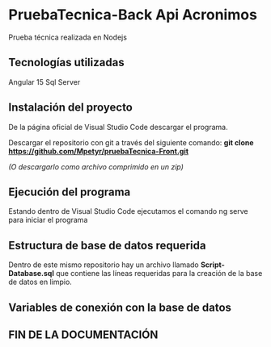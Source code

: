 # PruebaTecnica-Back Api Acronimos

Prueba técnica realizada en Nodejs

## Tecnologías utilizadas

Angular 15
Sql Server

## Instalación del proyecto

De la página oficial de Visual Studio Code descargar el programa.

Descargar el repositorio con git a través del siguiente comando:
**git clone https://github.com/Mpetyr/pruebaTecnica-Front.git**

*(O descargarlo como archivo comprimido en un zip)*

## Ejecución del programa

Estando dentro de Visual Studio Code ejecutamos el comando ng serve para iniciar el programa

## Estructura de base de datos requerida

Dentro de este mismo repositorio hay un archivo llamado **Script-Database.sql** que contiene las líneas requeridas para la creación de la base de datos en limpio.

## Variables de conexión con la base de datos
  
  ## FIN DE LA DOCUMENTACIÓN
